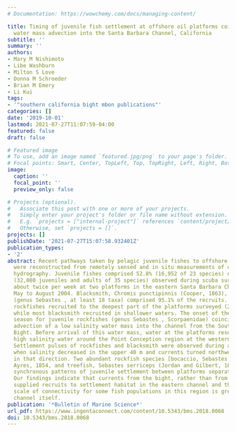 ```yaml
---
# Documentation: https://wowchemy.com/docs/managing-content/

title: Timing of juvenile fish settlement at offshore oil platforms coincides with
  water mass advection into the Santa Barbara Channel, California
subtitle: ''
summary: ''
authors:
- Mary M Nishimoto
- Libe Washburn
- Milton S Love
- Donna M Schroeder
- Brian M Emery
- Li Kui
tags:
- '"southern california bight mbon publications"'
categories: []
date: '2019-10-01'
lastmod: 2021-07-27T11:07:59-04:00
featured: false
draft: false

# Featured image
# To use, add an image named `featured.jpg/png` to your page's folder.
# Focal points: Smart, Center, TopLeft, Top, TopRight, Left, Right, BottomLeft, Bottom, BottomRight.
image:
  caption: ''
  focal_point: ''
  preview_only: false

# Projects (optional).
#   Associate this post with one or more of your projects.
#   Simply enter your project's folder or file name without extension.
#   E.g. `projects = ["internal-project"]` references `content/project/deep-learning/index.md`.
#   Otherwise, set `projects = []`.
projects: []
publishDate: '2021-07-27T15:07:58.932401Z'
publication_types:
- '2'
abstract: Recent pathways taken by pelagic juvenile fishes to offshore oil platforms
  were reconstructed from remotely sensed and in situ measurements of currents and
  hydrography. Juvenile fishes comprised 52.8% (16,952 of 23 species) of all individuals
  (32,080 juveniles and adults of 35 species) observed during scuba surveys conducted
  about twice per week at two platforms in the eastern Santa Barbara Channel from
  May to August 2004. Blacksmith, Chromis punctipinnis (Cooper, 1863), and rockfishes
  (genus Sebastes , at least 18 taxa) comprised 95.1% of the recruits. Almost all
  rockfishes recruited to the deepest part of the platforms surveyed (26 and 31 m),
  while most blacksmith recruited in shallower waters. The onset of the recruitment
  season for juvenile rockfishes (genus Sebastes , Scorpaenidae) coincided with the
  advection of a low salinity water mass into the channel from the Southern California
  Bight. Before arrival of this water mass, water at the platforms resembled upwelled,
  high salinity water around the Point Conception region at the western channel entrance.
  Settlement pulses of rockfishes and blacksmith were observed during advective events
  when salinity decreased in the upper 40 m and currents turned northwestward or intensified
  in that direction. Two abundant rockfish species [bocaccio, Sebastes paucispinis
  Ayres, 1854, and treefish, Sebastes serriceps (Jordan and Gilbert, 1880)] showed
  synchronous patterns of juvenile settlement between platforms separated by 7 km.
  Our findings indicate that currents from the bight, rather than from central California,
  supplied recruits to settlement habitat in the eastern channel and that the spatial
  scale of connectivity for some fish populations in this region is greater than the
  channel itself.
publication: '*Bulletin of Marine Science*'
url_pdf: https://www.ingentaconnect.com/content/10.5343/bms.2018.0068
doi: 10.5343/bms.2018.0068
---
```

